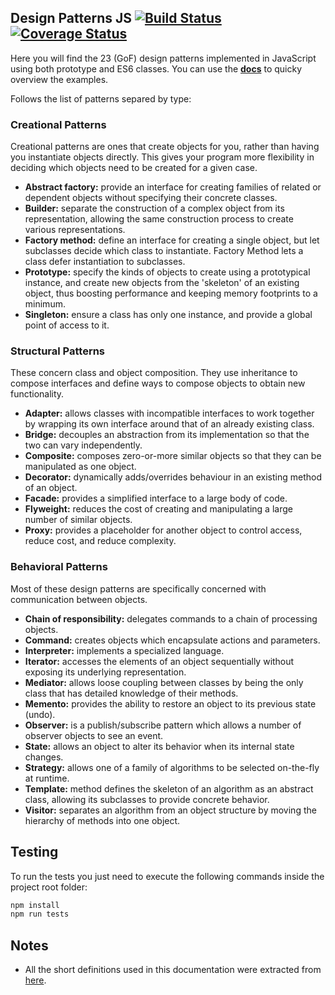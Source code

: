 ## Design Patterns JS [![Build Status](https://travis-ci.org/helmuthdu/design-patterns-js.svg?branch=master)](https://travis-ci.org/helmuthdu/design-patterns-js) [![Coverage Status](https://coveralls.io/repos/github/helmuthdu/design-patterns-js/badge.svg?branch=master)](https://coveralls.io/github/helmuthdu/design-patterns-js?branch=master)

Here you will find the 23 (GoF) design patterns implemented in JavaScript using both prototype and ES6 classes. You can use the [**docs**](docs/_index.md) to quicky overview the examples.

Follows the list of patterns separed by type:

### Creational Patterns
Creational patterns are ones that create objects for you, rather than having you instantiate objects directly. This gives your program more flexibility in deciding which objects need to be created for a given case.

- **Abstract factory:** provide an interface for creating families of related or dependent objects without specifying their concrete classes.
- **Builder:** separate the construction of a complex object from its representation, allowing the same construction process to create various representations.
- **Factory method:** define an interface for creating a single object, but let subclasses decide which class to instantiate. Factory Method lets a class defer instantiation to subclasses.
- **Prototype:** specify the kinds of objects to create using a prototypical instance, and create new objects from the 'skeleton' of an existing object, thus boosting performance and keeping memory footprints to a minimum.
- **Singleton:** ensure a class has only one instance, and provide a global point of access to it.

### Structural Patterns
These concern class and object composition. They use inheritance to compose interfaces and define ways to compose objects to obtain new functionality.

- **Adapter:** allows classes with incompatible interfaces to work together by wrapping its own interface around that of an already existing class.
- **Bridge:** decouples an abstraction from its implementation so that the two can vary independently.
- **Composite:** composes zero-or-more similar objects so that they can be manipulated as one object.
- **Decorator:** dynamically adds/overrides behaviour in an existing method of an object.
- **Facade:** provides a simplified interface to a large body of code.
- **Flyweight:** reduces the cost of creating and manipulating a large number of similar objects.
- **Proxy:** provides a placeholder for another object to control access, reduce cost, and reduce complexity.

### Behavioral Patterns
Most of these design patterns are specifically concerned with communication between objects.

- **Chain of responsibility:** delegates commands to a chain of processing objects.
- **Command:** creates objects which encapsulate actions and parameters.
- **Interpreter:** implements a specialized language.
- **Iterator:** accesses the elements of an object sequentially without exposing its underlying representation.
- **Mediator:** allows loose coupling between classes by being the only class that has detailed knowledge of their methods.
- **Memento:** provides the ability to restore an object to its previous state (undo).
- **Observer:** is a publish/subscribe pattern which allows a number of observer objects to see an event.
- **State:** allows an object to alter its behavior when its internal state changes.
- **Strategy:** allows one of a family of algorithms to be selected on-the-fly at runtime.
- **Template:** method defines the skeleton of an algorithm as an abstract class, allowing its subclasses to provide concrete behavior.
- **Visitor:** separates an algorithm from an object structure by moving the hierarchy of methods into one object.

## Testing
To run the tests you just need to execute the following commands inside the project root folder:
```bash
npm install
npm run tests
```

## Notes
- All the short definitions used in this documentation were extracted from [here](https://en.wikipedia.org/wiki/Design_Patterns).
